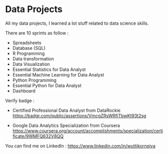 # Data Projects

All my data projects, I learned a lot stuff related to data science skills.

There are 10 sprints as follow : 

- Spreadsheets
- Database (SQL)
- R Programming
- Data transformation
- Data Visualization
- Essential Statistics for Data Analyst
- Essential Machine Learning for Data Analyst
- Python Programming
- Essential Python for Data Analyst
- Dashboard

Verify badge :
- Certified Professional Data Analyst from DataRockie  
  https://badgr.com/public/assertions/VmcgZRsWRfiTbwKt93t2sg

- Google Data Analytics Specialization from Coursera  
  https://www.coursera.org/account/accomplishments/specialization/certificate/9WMFQ632V8QQ

You can find me on LinkedIn :
  https://www.linkedin.com/in/wuttikornpiya
